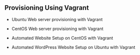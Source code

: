 ## Provisioning Using Vagrant

- Ubuntu Web server provisioning with Vagrant

- CentOS Web server provisioning with Vagrant

- Automated Website Setup on CentOS with Vagrant

- Automated WordPress Website Setup on Ubuntu with Vagrant

